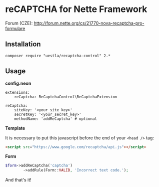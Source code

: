 reCAPTCHA for Nette Framework
=============================

Forum (CZE): http://forum.nette.org/cs/21770-nova-recaptcha-pro-formulare


Installation
------------

```
composer require "uestla/recaptcha-control" 2.*
```


Usage
-----

**config.neon**

```
extensions:
	reCaptcha: ReCaptchaControl\ReCaptchaExtension

reCaptcha:
	siteKey: '<your_site_key>'
	secretKey: '<your_secret_key>'
	methodName: 'addReCaptcha' # optional
```


**Template**

It is necessary to put this javascript before the end of your `<head />` tag:

```html
<script src="https://www.google.com/recaptcha/api.js"></script>
```


**Form**

```php
$form->addReCaptcha('captcha')
		->addRule(Form::VALID, 'Incorrect text code.');
```

And that's it!
